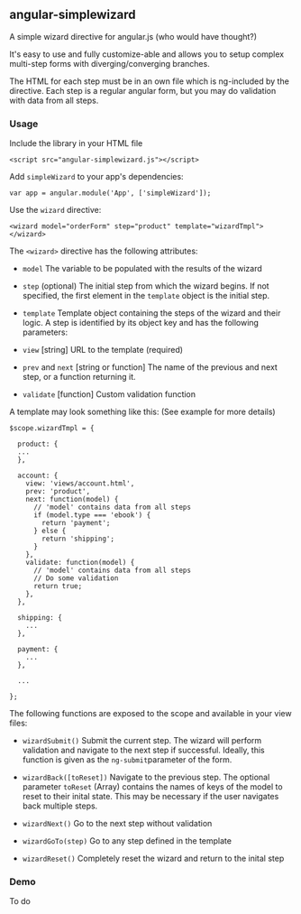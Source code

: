 ## angular-simplewizard
A simple wizard directive for angular.js (who would have thought?)

It's easy to use and fully customize-able and allows you to setup complex multi-step forms with diverging/converging branches.

The HTML for each step must be in an own file which is ng-included by the directive. Each step is a regular angular form, but you may do validation with data from all steps.

### Usage ###
Include the library in your HTML file

    <script src="angular-simplewizard.js"></script>

Add `simpleWizard` to your app's dependencies:

    var app = angular.module('App', ['simpleWizard']);

Use the `wizard` directive:

    <wizard model="orderForm" step="product" template="wizardTmpl"></wizard>


The `<wizard>` directive has the following attributes:

 - `model`
The variable to be populated with the results of the wizard

 - `step` (optional)
The initial step from which the wizard begins. If not specified, the first element in the `template` object is the initial step.

 - `template`
 Template object containing the steps of the wizard and their logic.
 A step is identified by its object key and has the following parameters:


  - `view` [string] URL to the template (required)
  - `prev` and `next` [string or function] The name of the previous and next step, or a function returning it.
  - `validate` [function] Custom validation function

A template may look something like this: (See example for more details)


    $scope.wizardTmpl = {
    
      product: {
      ...
      },
    
      account: {
        view: 'views/account.html',
        prev: 'product',
        next: function(model) {
          // 'model' contains data from all steps
          if (model.type === 'ebook') {
            return 'payment';
          } else {
            return 'shipping';
          }
        },
        validate: function(model) {
          // 'model' contains data from all steps
          // Do some validation
          return true;
        },
      },
    
      shipping: {
        ...
      },

      payment: {
        ...
      },

      ...

    };




The following functions are exposed to the scope and available in your view files:


- `wizardSubmit()` Submit the current step. The wizard will perform validation and navigate to the next step if successful. Ideally, this function is given as the `ng-submit`parameter of the form.

- `wizardBack([toReset])` Navigate to the previous step. The optional parameter `toReset` (Array) contains the names of keys of the model to reset to their inital state. This may be necessary if the user navigates back multiple steps.

- `wizardNext()` Go to the next step without validation

- `wizardGoTo(step)` Go to any step defined in the template

- `wizardReset()` Completely reset the wizard and return to the inital step

### Demo ###
To do
